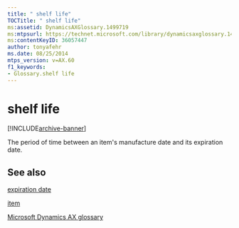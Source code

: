 ```yaml
---
title: " shelf life"
TOCTitle: " shelf life"
ms:assetid: DynamicsAXGlossary.1499719
ms:mtpsurl: https://technet.microsoft.com/library/dynamicsaxglossary.1499719(v=AX.60)
ms:contentKeyID: 36057447
author: tonyafehr
ms.date: 08/25/2014
mtps_version: v=AX.60
f1_keywords:
- Glossary.shelf life
---
```


# shelf life


[!INCLUDE[archive-banner](includes/archive-banner.md)]

The period of time between an item's manufacture date and its expiration date.

## See also

[expiration date](expiration-date.md)

[item](item.md)

[Microsoft Dynamics AX glossary](glossary/microsoft-dynamics-ax-glossary.md)

  


